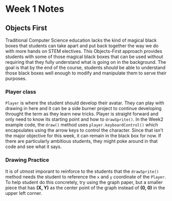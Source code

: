 # Week 1 Notes
## Objects First
Traditional Computer Science education lacks the kind of magical black boxes that students can take apart and put back together the way we do with more hands on STEM electives.  This Objects-First approach provides students with some of those magical black boxes that can be used without requiring that they fully understand what is going on in the background.  The goal is that by the end of the course, students *should* be able to understand those black boxes well enough to modify and manipulate them to serve their purposes.
### Player class
`Player` is where the student should develop their avatar.  They can play with drawing in here and it can be a side burner project to continue developing throught the term as they learn new tricks.  Player is straight forward and only need to know its starting point and how to `drawSprite()`.  In the Week2 example code, the `draw()` method uses `player.keyboardControl()` which encapsulates using the arrow keys to control the character.  Since that isn't the major objective for this week, it can remain in the black box for now.  If there are particularly ambitious students, they might poke around in that code and see what it says.

### Drawing Practice
It is of utmost imporant to reinforce to the students that the `drawSprite()` method needs the student to reference the `x` and `y` coordinate of the `Player`.  To help student do this concretely, try using the graph paper, but a smaller piece that has **(X, Y)** as the center point of the graph instead of **(0, 0)** in the upper left corner.
